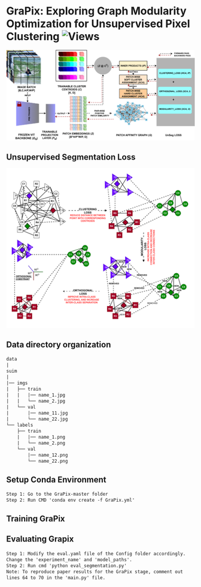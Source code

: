 # GraPix: Exploring Graph Modularity Optimization for Unsupervised Pixel Clustering ![Views](https://komarev.com/ghpvc/?username=SonalKumar95)
![Block](GRAPIX.png)

## Unsupervised Segmentation Loss
![Block](GRAPIX_Loss.png)

## Data directory organization
```
data
|
suim
|
|── imgs
|   ├── train
|   |   |── name_1.jpg
|   |   └── name_2.jpg
|   └── val
|       |── name_11.jpg
|       └── name_22.jpg
└── labels
    ├── train
    |   |── name_1.png
    |   └── name_2.png
    └── val
        |── name_12.png
        └── name_22.png
```
## Setup Conda Environment
```
Step 1: Go to the GraPix-master folder
Step 2: Run CMD 'conda env create -f GraPix.yml'
```
## Training GraPix

## Evaluating Grapix
```
Step 1: Modify the eval.yaml file of the Config folder accordingly. Change the 'experiment_name' and 'model_paths'.
Step 2: Run cmd 'python eval_segmentation.py'
Note: To reproduce paper results for the GraPix stage, comment out lines 64 to 70 in the 'main.py' file. 
```
